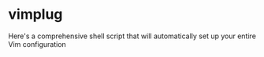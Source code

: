# vimplug
Here's a comprehensive shell script that will automatically set up your entire Vim configuration
